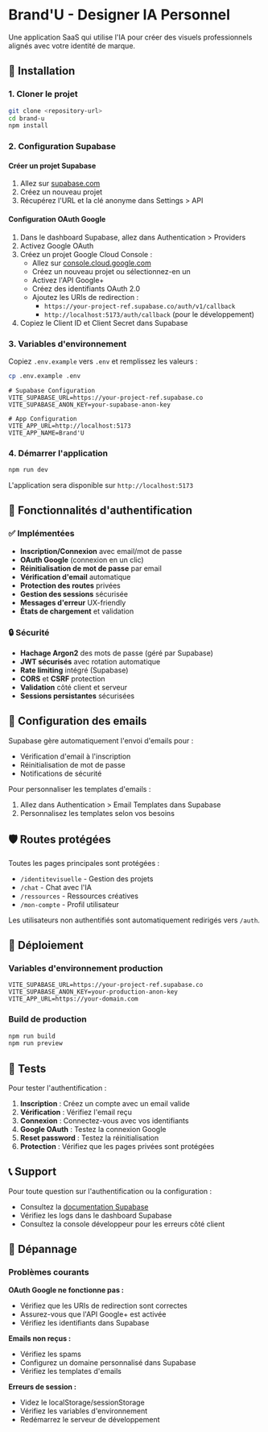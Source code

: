 # Brand'U - Designer IA Personnel

Une application SaaS qui utilise l'IA pour créer des visuels professionnels alignés avec votre identité de marque.

## 🚀 Installation

### 1. Cloner le projet
```bash
git clone <repository-url>
cd brand-u
npm install
```

### 2. Configuration Supabase

#### Créer un projet Supabase
1. Allez sur [supabase.com](https://supabase.com)
2. Créez un nouveau projet
3. Récupérez l'URL et la clé anonyme dans Settings > API

#### Configuration OAuth Google
1. Dans le dashboard Supabase, allez dans Authentication > Providers
2. Activez Google OAuth
3. Créez un projet Google Cloud Console :
   - Allez sur [console.cloud.google.com](https://console.cloud.google.com)
   - Créez un nouveau projet ou sélectionnez-en un
   - Activez l'API Google+ 
   - Créez des identifiants OAuth 2.0
   - Ajoutez les URIs de redirection :
     - `https://your-project-ref.supabase.co/auth/v1/callback`
     - `http://localhost:5173/auth/callback` (pour le développement)
4. Copiez le Client ID et Client Secret dans Supabase

### 3. Variables d'environnement

Copiez `.env.example` vers `.env` et remplissez les valeurs :

```bash
cp .env.example .env
```

```env
# Supabase Configuration
VITE_SUPABASE_URL=https://your-project-ref.supabase.co
VITE_SUPABASE_ANON_KEY=your-supabase-anon-key

# App Configuration
VITE_APP_URL=http://localhost:5173
VITE_APP_NAME=Brand'U
```

### 4. Démarrer l'application

```bash
npm run dev
```

L'application sera disponible sur `http://localhost:5173`

## 🔐 Fonctionnalités d'authentification

### ✅ Implémentées
- **Inscription/Connexion** avec email/mot de passe
- **OAuth Google** (connexion en un clic)
- **Réinitialisation de mot de passe** par email
- **Vérification d'email** automatique
- **Protection des routes** privées
- **Gestion des sessions** sécurisée
- **Messages d'erreur** UX-friendly
- **États de chargement** et validation

### 🔒 Sécurité
- **Hachage Argon2** des mots de passe (géré par Supabase)
- **JWT sécurisés** avec rotation automatique
- **Rate limiting** intégré (Supabase)
- **CORS** et **CSRF** protection
- **Validation** côté client et serveur
- **Sessions persistantes** sécurisées

## 📧 Configuration des emails

Supabase gère automatiquement l'envoi d'emails pour :
- Vérification d'email à l'inscription
- Réinitialisation de mot de passe
- Notifications de sécurité

Pour personnaliser les templates d'emails :
1. Allez dans Authentication > Email Templates dans Supabase
2. Personnalisez les templates selon vos besoins

## 🛡️ Routes protégées

Toutes les pages principales sont protégées :
- `/identitevisuelle` - Gestion des projets
- `/chat` - Chat avec l'IA
- `/ressources` - Ressources créatives
- `/mon-compte` - Profil utilisateur

Les utilisateurs non authentifiés sont automatiquement redirigés vers `/auth`.

## 🚀 Déploiement

### Variables d'environnement production
```env
VITE_SUPABASE_URL=https://your-project-ref.supabase.co
VITE_SUPABASE_ANON_KEY=your-production-anon-key
VITE_APP_URL=https://your-domain.com
```

### Build de production
```bash
npm run build
npm run preview
```

## 🧪 Tests

Pour tester l'authentification :

1. **Inscription** : Créez un compte avec un email valide
2. **Vérification** : Vérifiez l'email reçu
3. **Connexion** : Connectez-vous avec vos identifiants
4. **Google OAuth** : Testez la connexion Google
5. **Reset password** : Testez la réinitialisation
6. **Protection** : Vérifiez que les pages privées sont protégées

## 📞 Support

Pour toute question sur l'authentification ou la configuration :
- Consultez la [documentation Supabase](https://supabase.com/docs/guides/auth)
- Vérifiez les logs dans le dashboard Supabase
- Consultez la console développeur pour les erreurs côté client

## 🔧 Dépannage

### Problèmes courants

**OAuth Google ne fonctionne pas :**
- Vérifiez que les URIs de redirection sont correctes
- Assurez-vous que l'API Google+ est activée
- Vérifiez les identifiants dans Supabase

**Emails non reçus :**
- Vérifiez les spams
- Configurez un domaine personnalisé dans Supabase
- Vérifiez les templates d'emails

**Erreurs de session :**
- Videz le localStorage/sessionStorage
- Vérifiez les variables d'environnement
- Redémarrez le serveur de développement